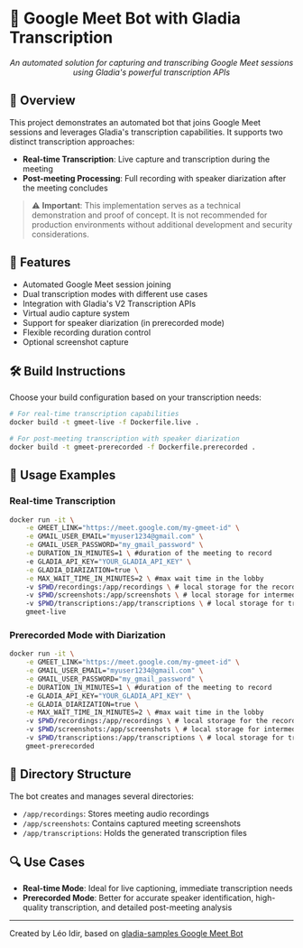 # 🤖 Google Meet Bot with Gladia Transcription

<div align="center">
<em>An automated solution for capturing and transcribing Google Meet sessions using Gladia's powerful transcription APIs</em>
</div>

## 📝 Overview

This project demonstrates an automated bot that joins Google Meet sessions and leverages Gladia's transcription capabilities. It supports two distinct transcription approaches:
- **Real-time Transcription**: Live capture and transcription during the meeting
- **Post-meeting Processing**: Full recording with speaker diarization after the meeting concludes

> ⚠️ **Important**: This implementation serves as a technical demonstration and proof of concept. It is not recommended for production environments without additional development and security considerations.

## 🌟 Features

- Automated Google Meet session joining
- Dual transcription modes with different use cases
- Integration with Gladia's V2 Transcription APIs
- Virtual audio capture system
- Support for speaker diarization (in prerecorded mode)
- Flexible recording duration control
- Optional screenshot capture

## 🛠️ Build Instructions

Choose your build configuration based on your transcription needs:

```bash
# For real-time transcription capabilities
docker build -t gmeet-live -f Dockerfile.live .

# For post-meeting transcription with speaker diarization
docker build -t gmeet-prerecorded -f Dockerfile.prerecorded .
```

## 🚀 Usage Examples

### Real-time Transcription

```bash
docker run -it \
    -e GMEET_LINK="https://meet.google.com/my-gmeet-id" \
    -e GMAIL_USER_EMAIL="myuser1234@gmail.com" \
    -e GMAIL_USER_PASSWORD="my_gmail_password" \
    -e DURATION_IN_MINUTES=1 \ #duration of the meeting to record
    -e GLADIA_API_KEY="YOUR_GLADIA_API_KEY" \
    -e GLADIA_DIARIZATION=true \
    -e MAX_WAIT_TIME_IN_MINUTES=2 \ #max wait time in the lobby
    -v $PWD/recordings:/app/recordings \ # local storage for the recording
    -v $PWD/screenshots:/app/screenshots \ # local storage for intermediate bot screenshots
    -v $PWD/transcriptions:/app/transcriptions \ # local storage for transcription output
    gmeet-live
```

### Prerecorded Mode with Diarization

```bash
docker run -it \
    -e GMEET_LINK="https://meet.google.com/my-gmeet-id" \
    -e GMAIL_USER_EMAIL="myuser1234@gmail.com" \
    -e GMAIL_USER_PASSWORD="my_gmail_password" \
    -e DURATION_IN_MINUTES=1 \ #duration of the meeting to record
    -e GLADIA_API_KEY="YOUR_GLADIA_API_KEY" \
    -e GLADIA_DIARIZATION=true \
    -e MAX_WAIT_TIME_IN_MINUTES=2 \ #max wait time in the lobby
    -v $PWD/recordings:/app/recordings \ # local storage for the recording
    -v $PWD/screenshots:/app/screenshots \ # local storage for intermediate bot screenshots
    -v $PWD/transcriptions:/app/transcriptions \ # local storage for transcription output
    gmeet-prerecorded
```

## 📁 Directory Structure

The bot creates and manages several directories:
- `/app/recordings`: Stores meeting audio recordings
- `/app/screenshots`: Contains captured meeting screenshots
- `/app/transcriptions`: Holds the generated transcription files

## 🔍 Use Cases

- **Real-time Mode**: Ideal for live captioning, immediate transcription needs
- **Prerecorded Mode**: Better for accurate speaker identification, high-quality transcription, and detailed post-meeting analysis

---
Created by Léo Idir, based on [gladia-samples Google Meet Bot](https://github.com/gladiaio/gladia-samples/tree/main/integrations-examples/gmeet-bot)
